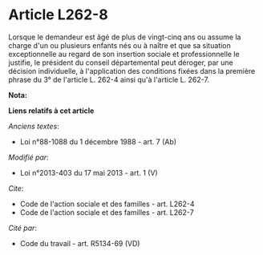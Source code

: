 # Article L262-8

Lorsque le demandeur est âgé de plus de vingt-cinq ans ou assume la charge d'un ou plusieurs enfants nés ou à naître et que
sa situation exceptionnelle au regard de son insertion sociale et professionnelle le justifie, le président du conseil
départemental peut déroger, par une décision individuelle, à l'application des conditions fixées dans la première phrase du
3° de l'article L. 262-4 ainsi qu'à l'article L. 262-7.

**Nota:**



**Liens relatifs à cet article**

_Anciens textes_:

  - Loi n°88-1088 du 1 décembre 1988 - art. 7 (Ab)

_Modifié par_:

  - Loi n°2013-403 du 17 mai 2013 - art. 1 (V)

_Cite_:

  - Code de l'action sociale et des familles - art. L262-4
  - Code de l'action sociale et des familles - art. L262-7

_Cité par_:

  - Code du travail - art. R5134-69 (VD)
